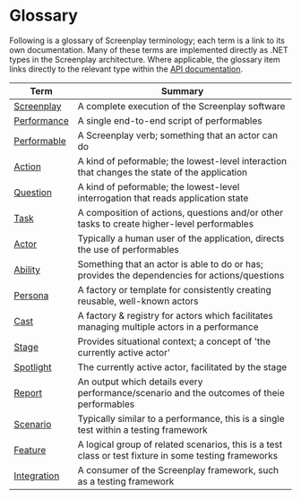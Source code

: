 # Glossary

Following is a glossary of Screenplay terminology; each term is a link to its own documentation.
Many of these terms are implemented directly as .NET types in the Screenplay architecture.
Where applicable, the glossary item links directly to the relevant type within the [API documentation].

| Term          | Summary                                                                                       |
| ----          | -------                                                                                       |
| [Screenplay]  | A complete execution of the Screenplay software                                               |
| [Performance] | A single end-to-end script of performables                                                    |
| [Performable] | A Screenplay verb; something that an actor can do                                             |
| [Action]      | A kind of peformable; the lowest-level interaction that changes the state of the application  |
| [Question]    | A kind of peformable; the lowest-level interrogation that reads application state             |
| [Task]        | A composition of actions, questions and/or other tasks to create higher-level performables    |
| [Actor]       | Typically a human user of the application, directs the use of performables                    |
| [Ability]     | Something that an actor is able to do or has; provides the dependencies for actions/questions |
| [Persona]     | A factory or template for consistently creating reusable, well-known actors                   |
| [Cast]        | A factory & registry for actors which facilitates managing multiple actors in a performance   |
| [Stage]       | Provides situational context; a concept of 'the currently active actor'                       |
| [Spotlight]   | The currently active actor, facilitated by the stage                                          |
| [Report]      | An output which details every performance/scenario and the outcomes of theie performables     |
| [Scenario]    | Typically similar to a performance, this is a single test within a testing framework          |
| [Feature]     | A logical group of related scenarios, this is a test class or test fixture in some testing frameworks          |
| [Integration] | A consumer of the Screenplay framework, such as a testing framework                           |

[API documentation]: xref:CSF.Screenplay
[Screenplay]: xref:CSF.Screenplay.Screenplay
[Performance]: xref:CSF.Screenplay.Performance
[Performable]: Performable.md
[Action]: Action.md
[Question]: Question.md
[Task]: Task.md
[Actor]: xref:CSF.Screenplay.Actor
[Ability]: Ability.md
[Persona]: Persona.md
[Cast]: xref:CSF.Screenplay.ICast
[Stage]: xref:CSF.Screenplay.IStage
[Spotlight]: Spotlight.md
[Report]: Report.md
[Scenario]: Scenario.md
[Feature]: Feature.md
[Integration]: Integration.md